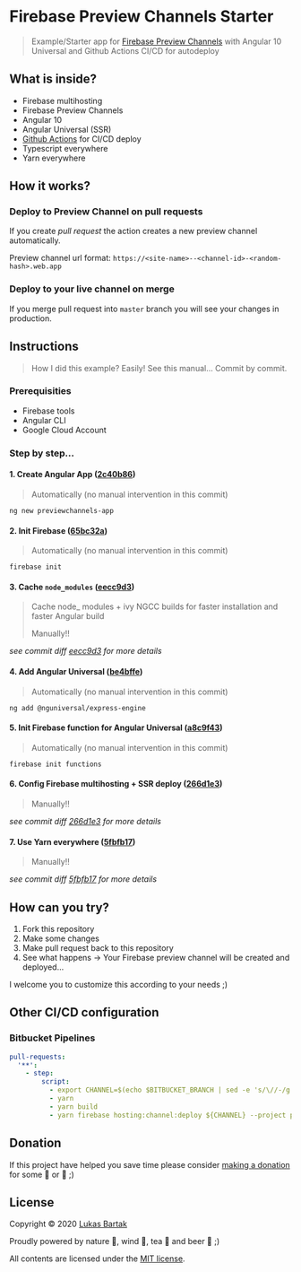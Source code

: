# Firebase Preview Channels Starter

> Example/Starter app for [Firebase Preview Channels](https://firebase.googleblog.com/2020/10/preview-channels-firebase-hosting.html) with Angular 10 Universal and Github Actions CI/CD for autodeploy

## What is inside?

- Firebase multihosting
- Firebase Preview Channels
- Angular 10
- Angular Universal (SSR)
- [Github Actions](https://github.com/FirebaseExtended/action-hosting-deploy) for CI/CD deploy
- Typescript everywhere
- Yarn everywhere

## How it works?

### Deploy to Preview Channel on pull requests

If you create _pull request_ the action creates a new preview channel automatically.

Preview channel url format: `https://<site-name>--<channel-id>-<random-hash>.web.app`

### Deploy to your live channel on merge

If you merge pull request into `master` branch you will see your changes in production.

## Instructions

> How I did this example?
> Easily! See this manual... Commit by commit.

### Prerequisities

- Firebase tools
- Angular CLI
- Google Cloud Account

### Step by step...

#### 1. Create Angular App ([2c40b86])

> Automatically (no manual intervention in this commit)

```shell
ng new previewchannels-app
```

#### 2. Init Firebase ([65bc32a])

> Automatically (no manual intervention in this commit)

```shell
firebase init
```

#### 3. Cache `node_modules` ([eecc9d3])

> Cache node_ modules + ivy NGCC builds for faster installation and faster Angular build
>
> Manually!!

_see commit diff [eecc9d3] for more details_

#### 4. Add Angular Universal ([be4bffe])

> Automatically (no manual intervention in this commit)

```shell
ng add @nguniversal/express-engine
```

#### 5. Init Firebase function for Angular Universal ([a8c9f43])

> Automatically (no manual intervention in this commit)

```shell
firebase init functions
```

#### 6. Config Firebase multihosting + SSR deploy ([266d1e3])

> Manually!!

_see commit diff [266d1e3] for more details_

#### 7. Use Yarn everywhere ([5fbfb17])

> Manually!!

_see commit diff [5fbfb17] for more details_

## How can you try?

1. Fork this repository
2. Make some changes
3. Make pull request back to this repository
4. See what happens -> Your Firebase preview channel will be created and deployed...

I welcome you to customize this according to your needs ;)

## Other CI/CD configuration

### Bitbucket Pipelines

```yaml
pull-requests:
  '**':
    - step:
        script:
          - export CHANNEL=$(echo $BITBUCKET_BRANCH | sed -e 's/\//-/g') # Remove slash for Firebase Channel name
          - yarn
          - yarn build
          - yarn firebase hosting:channel:deploy ${CHANNEL} --project project-name --json --token "$FIREBASE_TOKEN"
```

## Donation

If this project have helped you save time please consider [making a donation](https://github.com/sponsors/bartholomej) for some 🍺 or 🍵 ;)

## License

Copyright &copy; 2020 [Lukas Bartak](http://bartweb.cz)

Proudly powered by nature 🗻, wind 💨, tea 🍵 and beer 🍺 ;)

All contents are licensed under the [MIT license].

[MIT license]: LICENSE
[2c40b86]: https://github.com/bartholomej/firebase-preview-channels-example/commit/2c40b86a5ffe7421c9f650bc83dc5f239adbd198

[65bc32a]: https://github.com/bartholomej/firebase-preview-channels-example/commit/65bc32a

[eecc9d3]: https://github.com/bartholomej/firebase-preview-channels-example/commit/eecc9d3

[be4bffe]: https://github.com/bartholomej/firebase-preview-channels-example/commit/be4bffe

[a8c9f43]: https://github.com/bartholomej/firebase-preview-channels-example/commit/a8c9f43

[266d1e3]: https://github.com/bartholomej/firebase-preview-channels-example/commit/266d1e3

[5fbfb17]: https://github.com/bartholomej/firebase-preview-channels-example/commit/5fbfb17